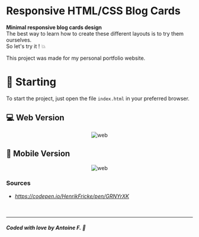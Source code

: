 # **Responsive HTML/CSS Blog Cards**

**Minimal responsive blog cards design**<br />
The best way to learn how to create these different layouts is to try them ourselves.  
So let's try it ! 💥<br />

This project was made for my personal portfolio website.<br />  

# 🚀 Starting

To start the project, just open the file `index.html` in your preferred browser.<br />


## 💻 Web Version 
<p align="center">
    <img src="https://github.com/antoinefradin/Reponsive-Blog-Cards-HTML-CSS/tree/main/img/Web_version.PNG" alt="web"/>
</p>

## 📱 Mobile Version
<p align="center">
    <img src="https://github.com/antoinefradin/Reponsive-Blog-Cards-HTML-CSS/tree/main/img/Mobile_version.PNG" alt="web"/>
</p>



### **Sources** 
- _https://codepen.io/HenrikFricke/pen/GRNYrXK_  
  <br />
  <br />
---
##### Coded with love by Antoine F. 💙